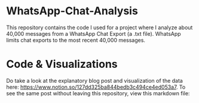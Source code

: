 # WhatsApp-Chat-Analysis
This repository contains the code I used for a project where I analyze about 40,000 messages from a WhatsApp Chat Export (a .txt file). WhatsApp limits chat exports to the most recent 40,000 messages.

# Code & Visualizations
Do take a look at the explanatory blog post and visualization of the data here: https://www.notion.so/127dd325ba844bedb3c494ce4ed053a7. To see the same post without leaving this repository, view this markdown file: 

